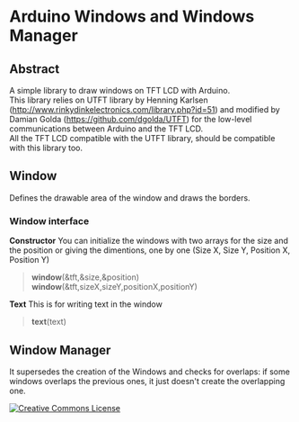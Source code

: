# Arduino Windows and Windows Manager

## Abstract

A simple library to draw windows on TFT LCD with Arduino.<br>
This library relies on UTFT library by Henning Karlsen (http://www.rinkydinkelectronics.com/library.php?id=51) and modified by Damian Golda (https://github.com/dgolda/UTFT) for the low-level communications between Arduino and the TFT LCD.<br>
All the TFT LCD compatible with the UTFT library, should be compatible with this library too.

## Window

Defines the drawable area of the window and draws the borders.

### Window interface

**Constructor**
You can initialize the windows with two arrays for the size and the position or giving the dimentions, one by one (Size X, Size Y, Position X, Position Y)
>**window**(&tft,&size,&position)<br>
>**window**(&tft,sizeX,sizeY,positionX,positionY)

**Text**
This is for writing text in the window
>**text**(text)

## Window Manager

It supersedes the creation of the Windows and checks for overlaps: if some windows overlaps the previous ones, it just doesn't create the overlapping one.

[![Creative Commons License](https://i.creativecommons.org/l/by-nc-sa/4.0/88x31.png "Creative Commons License")](http://creativecommons.org/licenses/by-nc-sa/4.0/)